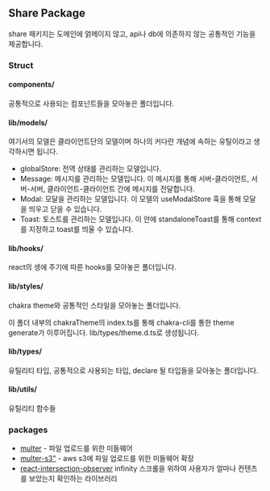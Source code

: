 ## Share Package

share 패키지는 도메인에 얽메이지 않고, api나 db에 의존하지 않는 공통적인 기능을 제공합니다.

### Struct

#### components/

공통적으로 사용되는 컴포넌트들을 모아놓은 폴더입니다.

#### lib/models/

여기서의 모델은 클라이언트단의 모델이며 하나의 커다란 개념에 속하는 유틸이라고 생각하시면 됩니다.

- globalStore: 전역 상태를 관리하는 모델입니다.
- Message: 메시지를 관리하는 모델입니다. 이 메시지를 통해 서버-클라이언트, 서버-서버, 클라이언트-클라이언트 간에 메시지를 전달합니다.
- Modal: 모달을 관리하는 모델입니다. 이 모델의 useModalStore 훅을 통해 모달을 띄우고 닫을 수 있습니다.
- Toast: 토스트를 관리하는 모델입니다. 이 안에 standaloneToast를 통해 context를 지정하고 toast를 띄울 수 있습니다.

#### lib/hooks/

react의 생에 주기에 따른 hooks를 모아놓은 폴더입니다.

#### lib/styles/

chakra theme와 공통적인 스타일을 모아놓는 폴더입니다. 

이 폴더 내부의 chakraTheme의 index.ts를 통해 chakra-cli를 통한 theme generate가 이루어집니다.
lib/types/theme.d.ts로 생성됩니다.

#### lib/types/
유틸리티 타입, 공통적으로 사용되는 타입, declare 될 타입들을 모아놓는 폴더입니다.

#### lib/utils/
유틸리티 함수들



### packages

- [multer](https://www.npmjs.com/package/multer) - 파일 업로드를 위한 미들웨어
- [multer-s3"](https://www.npmjs.com/package/multer-s3) - aws s3에 파일 업로드를 위한 미들웨어 확장
- [react-intersection-observer](https://github.com/thebuilder/react-intersection-observer) infinity 스크롤을 위하여 사용자가 얼마나 컨텐츠를 보았는지 확인하는 라이브러리